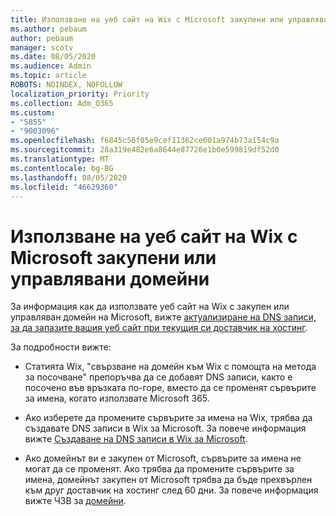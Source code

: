 ```yaml
---
title: Използване на уеб сайт на Wix с Microsoft закупени или управлявани домейни
ms.author: pebaum
author: pebaum
manager: scotv
ms.date: 08/05/2020
ms.audience: Admin
ms.topic: article
ROBOTS: NOINDEX, NOFOLLOW
localization_priority: Priority
ms.collection: Adm_O365
ms.custom:
- "5855"
- "9003096"
ms.openlocfilehash: f6845c56f05e9cef11362ce601a974b73a154c9a
ms.sourcegitcommit: 28a319e482e6a8644e87726e1b0e599819df52d0
ms.translationtype: MT
ms.contentlocale: bg-BG
ms.lasthandoff: 08/05/2020
ms.locfileid: "46629360"
---
```

# <a name="using-a-wix-website-with-microsoft-purchased-or-managed-domains"></a>Използване на уеб сайт на Wix с Microsoft закупени или управлявани домейни

За информация как да използвате уеб сайт на Wix с закупен или управляван домейн на Microsoft, вижте [актуализиране на DNS записи, за да запазите вашия уеб сайт при текущия си доставчик на хостинг](https://docs.microsoft.com/microsoft-365/admin/dns/update-dns-records-to-retain-current-hosting-provider).

За подробности вижте: 

- Статията Wix, "свързване на домейн към Wix с помощта на метода за посочване" препоръчва да се добавят DNS записи, както е посочено във връзката по-горе, вместо да се променят сървърите за имена, когато използвате Microsoft 365.

- Ако изберете да промените сървърите за имена на Wix, трябва да създавате DNS записи в Wix за Microsoft. За повече информация вижте [Създаване на DNS записи в Wix за Microsoft](https://docs.microsoft.com/microsoft-365/admin/dns/create-dns-records-at-wix).

- Ако домейнът ви е закупен от Microsoft, сървърите за имена не могат да се променят. Ако трябва да промените сървърите за имена, домейнът закупен от Microsoft трябва да бъде прехвърлен към друг доставчик на хостинг след 60 дни. За повече информация вижте ЧЗВ за [домейни](https://docs.microsoft.com/microsoft-365/admin/setup/domains-faq#can-i-transfer-a-domain-i-purchased-from-microsoft-to-another-provider).